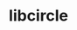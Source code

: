 ---
title: "libcircle"
layout: cache
categories: [package, develop]
meta: {"compilers": ["cce@=18.0.0", "gcc@=10.3.0", "gcc@=11.4.0", "gcc@=9.4.0", "oneapi@=2024.2.1"], "num_specs": 18, "num_specs_by_stack": {"e4s": 4, "e4s-cray-rhel": 2, "e4s-cray-sles": 2, "e4s-neoverse-v2": 5, "e4s-neoverse_v1": 3, "e4s-oneapi": 1, "e4s-power": 1, "root": 18}, "oss": ["rhel8", "sle_hpc15", "ubuntu20.04", "ubuntu22.04"], "platforms": ["linux"], "stacks": ["e4s", "e4s-cray-rhel", "e4s-cray-sles", "e4s-neoverse-v2", "e4s-neoverse_v1", "e4s-oneapi", "e4s-power", "root"], "targets": ["neoverse_v1", "neoverse_v2", "ppc64le", "x86_64_v3", "x86_64_v4"], "versions": ["0.3.0"]}
spec_details: [{"compiler": "oneapi@=2024.2.1", "hash": "3vpgcrqyrkv3xmhy3xeyje42nuqzkbu3", "os": "ubuntu22.04", "platform": "linux", "size": "-", "stacks": ["e4s-oneapi", "root"], "target": "x86_64_v3", "variants": ["build_system=autotools"], "versions": ["0.3.0"]}, {"compiler": "gcc@=11.4.0", "hash": "4xhgcacp3eoiouavh54p5unlmwkf2upr", "os": "ubuntu22.04", "platform": "linux", "size": "-", "stacks": ["e4s", "root"], "target": "x86_64_v3", "variants": ["build_system=autotools"], "versions": ["0.3.0"]}, {"compiler": "gcc@=11.4.0", "hash": "57nry4c57sangvs63caurezeep5oyhnh", "os": "ubuntu22.04", "platform": "linux", "size": "-", "stacks": ["e4s-neoverse-v2", "root"], "target": "neoverse_v2", "variants": ["build_system=autotools"], "versions": ["0.3.0"]}, {"compiler": "gcc@=9.4.0", "hash": "7rh34cbtngfauyrcc2ypl2e3rjgzgzrd", "os": "ubuntu20.04", "platform": "linux", "size": "-", "stacks": ["e4s-power", "root"], "target": "ppc64le", "variants": ["build_system=autotools"], "versions": ["0.3.0"]}, {"compiler": "cce@=18.0.0", "hash": "az4w52edt4dnbspcovraoqarnb2i77im", "os": "rhel8", "platform": "linux", "size": "-", "stacks": ["e4s-cray-rhel", "root"], "target": "x86_64_v3", "variants": ["build_system=autotools", "patches=fd725f5"], "versions": ["0.3.0"]}, {"compiler": "gcc@=11.4.0", "hash": "bv4cmjdfkhm5qvhitqonvzzyk73lsodh", "os": "ubuntu22.04", "platform": "linux", "size": "-", "stacks": ["e4s-neoverse_v1", "root"], "target": "neoverse_v1", "variants": ["build_system=autotools"], "versions": ["0.3.0"]}, {"compiler": "cce@=18.0.0", "hash": "fb5xljqgadkkzgulpczzg4io7nnoqph3", "os": "rhel8", "platform": "linux", "size": "-", "stacks": ["e4s-cray-rhel", "root"], "target": "x86_64_v3", "variants": ["build_system=autotools", "patches=fd725f5"], "versions": ["0.3.0"]}, {"compiler": "gcc@=11.4.0", "hash": "gc3os2rbdtmwym6elac4gj2rpqutauk6", "os": "ubuntu22.04", "platform": "linux", "size": "-", "stacks": ["e4s", "root"], "target": "x86_64_v3", "variants": ["build_system=autotools"], "versions": ["0.3.0"]}, {"compiler": "gcc@=11.4.0", "hash": "j452defsnr33g35kac6i2buxcp74d3xg", "os": "ubuntu22.04", "platform": "linux", "size": "-", "stacks": ["e4s", "root"], "target": "x86_64_v3", "variants": ["build_system=autotools"], "versions": ["0.3.0"]}, {"compiler": "gcc@=11.4.0", "hash": "jpf4t5i3ke66b5a2qs6lmlqvrr7gtgxi", "os": "ubuntu22.04", "platform": "linux", "size": "-", "stacks": ["e4s-neoverse-v2", "root"], "target": "neoverse_v2", "variants": ["build_system=autotools"], "versions": ["0.3.0"]}, {"compiler": "gcc@=11.4.0", "hash": "ldrv6i6vizdvnftuqqc5dt7o7scj5rdv", "os": "ubuntu22.04", "platform": "linux", "size": "-", "stacks": ["e4s-neoverse_v1", "root"], "target": "neoverse_v1", "variants": ["build_system=autotools"], "versions": ["0.3.0"]}, {"compiler": "gcc@=11.4.0", "hash": "lugcuhyyhq2ybhghwd3mgtyog7z4inke", "os": "ubuntu22.04", "platform": "linux", "size": "-", "stacks": ["e4s-neoverse-v2", "root"], "target": "neoverse_v2", "variants": ["build_system=autotools"], "versions": ["0.3.0"]}, {"compiler": "gcc@=11.4.0", "hash": "qiqnnvnfwteoo5in5ggqcpksy5q3pdkx", "os": "ubuntu22.04", "platform": "linux", "size": "-", "stacks": ["e4s-neoverse_v1", "root"], "target": "neoverse_v1", "variants": ["build_system=autotools"], "versions": ["0.3.0"]}, {"compiler": "gcc@=11.4.0", "hash": "tlvac6qtlmbl2xq6zpqeyqq3ffxgd2rc", "os": "ubuntu22.04", "platform": "linux", "size": "-", "stacks": ["e4s-neoverse-v2", "root"], "target": "neoverse_v2", "variants": ["build_system=autotools"], "versions": ["0.3.0"]}, {"compiler": "gcc@=11.4.0", "hash": "u6vnujtvz5tssoidhpp3tmb2twfzx2lo", "os": "ubuntu22.04", "platform": "linux", "size": "-", "stacks": ["e4s", "root"], "target": "x86_64_v3", "variants": ["build_system=autotools"], "versions": ["0.3.0"]}, {"compiler": "gcc@=11.4.0", "hash": "v76hiboyivjrjelu22bfqvegaxsp5tih", "os": "ubuntu22.04", "platform": "linux", "size": "-", "stacks": ["e4s-neoverse-v2", "root"], "target": "neoverse_v2", "variants": ["build_system=autotools"], "versions": ["0.3.0"]}, {"compiler": "gcc@=10.3.0", "hash": "x2owf5ekle4fnwdcbqzva7hkuhxwble5", "os": "sle_hpc15", "platform": "linux", "size": "-", "stacks": ["e4s-cray-sles", "root"], "target": "x86_64_v4", "variants": ["build_system=autotools"], "versions": ["0.3.0"]}, {"compiler": "gcc@=10.3.0", "hash": "znbufq6qfmogekngfo6e73egan2din6u", "os": "sle_hpc15", "platform": "linux", "size": "-", "stacks": ["e4s-cray-sles", "root"], "target": "x86_64_v4", "variants": ["build_system=autotools"], "versions": ["0.3.0"]}]
---